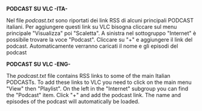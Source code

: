 **PODCAST SU VLC -ITA-**

Nel file *podcast.txt* sono riportati dei link RSS di alcuni principali PODCAST italiani. Per aggiungere questi link su VLC bisogna cliccare sul menu principale "Visualizza" poi "Scaletta". A sinistra nel sottogruppo "Internet" è possibile trovare la voce "Podcast". Cliccare su "+" e aggiungere il link del podcast. Automaticamente verranno caricati il nome e gli episodi del podcast

**PODCAST SU VLC -ENG-**

The *podcast.txt* file contains RSS links to some of the main Italian PODCASTs. To add these links to VLC you need to click on the main menu "View" then "Playlist". On the left in the "Internet" subgroup you can find the "Podcast" item. Click "+" and add the podcast link. The name and episodes of the podcast will automatically be loaded.
